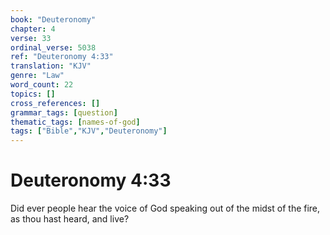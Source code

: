 ```yaml
---
book: "Deuteronomy"
chapter: 4
verse: 33
ordinal_verse: 5038
ref: "Deuteronomy 4:33"
translation: "KJV"
genre: "Law"
word_count: 22
topics: []
cross_references: []
grammar_tags: [question]
thematic_tags: [names-of-god]
tags: ["Bible","KJV","Deuteronomy"]
---
```


# Deuteronomy 4:33

Did ever people hear the voice of God speaking out of the midst of the fire, as thou hast heard, and live?
